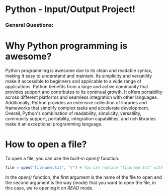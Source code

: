 # Python - Input/Output Project!

### General Questions:

# Why Python programming is awesome?

Python programming is awesome due to its clean and readable syntax, making it easy to understand and maintain. Its simplicity and versatility make it accessible to
beginners and applicable to a wide range of applications. Python benefits from a large and active community that provides support and contributes to its continual
growth. It offers portability across different platforms and seamless integration with other languages. Additionally, Python provides an extensive collection of
libraries and frameworks that simplify complex tasks and accelerate development. Overall, Python's combination of readability, simplicity, versatility, community
support, portability, integration capabilities, and rich libraries make it an exceptional programming language.

# How to open a file?

To open a file, you can use the built-in *open()* function:
```ruby
file = open("filename.txt", "r") # You can replace "filename.txt" with the desired file.
```
In the *open()* function, the first argument is the name of the file to open and the second argument is the way (mode) that you want to open the
file, in this case, we're opening it on *READ* mode.

